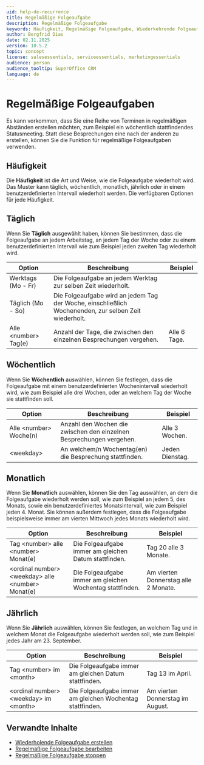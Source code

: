 ```yaml
---
uid: help-de-recurrence
title: Regelmäßige Folgeaufgabe
description: Regelmäßige Folgeaufgabe
keywords: Häufigkeit, Regelmäßige Folgeaufgabe, Wiederkehrende Folgeaufgabe, Wiederkehrendes Meeting, Wiederkehrender Termin, Wiederholen, Erneuern, Meetingfrequenz, Folgeaufgabenmuster, Meetingserie, Kalender, Folgeaufgabe, Wiederholung, regelmäßig, planen
author: Bergfrid Dias
date: 02.11.2025
version: 10.5.2
topic: concept
license: salesessentials, serviceessentials, marketingessentials
audience: person
audience_tooltip: SuperOffice CRM
language: de
---
```


# Regelmäßige Folgeaufgaben <i class="ph ph-arrows-clockwise" aria-hidden="true"></i>

Es kann vorkommen, dass Sie eine Reihe von Terminen in regelmäßigen Abständen erstellen möchten, zum Beispiel ein wöchentlich stattfindendes Statusmeeting. Statt diese Besprechungen eine nach der anderen zu erstellen, können Sie die Funktion für regelmäßige Folgeaufgaben verwenden.

## <a id="frequency"></a>Häufigkeit

Die **Häufigkeit** ist die Art und Weise, wie die Folgeaufgabe wiederholt wird. Das Muster kann täglich, wöchentlich, monatlich, jährlich oder in einem benutzerdefinierten Intervall wiederholt werden. Die verfügbaren Optionen für jede Häufigkeit.

## Täglich

Wenn Sie **Täglich** ausgewählt haben, können Sie bestimmen, dass die Folgeaufgabe an jedem Arbeitstag, an jedem Tag der Woche oder zu einem benutzerdefinierten Intervall wie zum Beispiel jeden zweiten Tag wiederholt wird.

| Option | Beschreibung | Beispiel |
|---|---|---|
| Werktags (Mo - Fr) | Die Folgeaufgabe an jedem Werktag zur selben Zeit wiederholt. | |
| Täglich (Mo - So) | Die Folgeaufgabe wird an jedem Tag der Woche, einschließlich Wochenenden, zur selben Zeit wiederholt. | |
| Alle &lt;number&gt; Tag(e) | Anzahl der Tage, die zwischen den einzelnen Besprechungen vergehen. | Alle 6 Tage. |

## Wöchentlich

Wenn Sie **Wöchentlich** auswählen, können Sie festlegen, dass die Folgeaufgabe mit einem benutzerdefinierten Wochenintervall wiederholt wird, wie zum Beispiel alle drei Wochen, oder an welchem Tag der Woche sie stattfinden soll.

| Option | Beschreibung | Beispiel |
|---|---|---|
| Alle &lt;number&gt; Woche(n) | Anzahl den Wochen die zwischen den einzelnen Besprechungen vergehen. | Alle 3 Wochen. |
| &lt;weekday&gt; | An welchem/n Wochentag(en) die Besprechung stattfinden. | Jeden Dienstag. |

## Monatlich

Wenn Sie **Monatlich** auswählen, können Sie den Tag auswählen, an dem die Folgeaufgabe wiederholt werden soll, wie zum Beispiel an jedem 5, des Monats, sowie ein benutzerdefiniertes Monatsintervall, wie zum Beispiel jeden 4. Monat. Sie können außerdem festlegen, dass die Folgeaufgabe beispielsweise immer am vierten Mittwoch jedes Monats wiederholt wird.

| Option | Beschreibung | Beispiel |
|---|---|---|
| Tag &lt;number&gt; alle &lt;number&gt; Monat(e) | Die Folgeaufgabe immer am gleichen Datum stattfinden. | Tag 20 alle 3 Monate. |
| &lt;ordinal number&gt; &lt;weekday&gt; alle &lt;number&gt; Monat(e)| Die Folgeaufgabe immer am gleichen Wochentag stattfinden. | Am vierten Donnerstag alle 2 Monate. |

## Jährlich

Wenn Sie **Jährlich** auswählen, können Sie festlegen, an welchem Tag und in welchem Monat die Folgeaufgabe wiederholt werden soll, wie zum Beispiel jedes Jahr am 23. September.

| Option | Beschreibung | Beispiel |
|---|---|---|
| Tag &lt;number&gt; im &lt;month&gt;| Die Folgeaufgabe immer am gleichen Datum stattfinden. | Tag 13 im April. |
| &lt;ordinal number&gt; &lt;weekday&gt; im &lt;month&gt;| Die Folgeaufgabe immer am gleichen Wochentag stattfinden. | Am vierten Donnerstag im August. |

## Verwandte Inhalte

* [Wiederholende Folgeaufgabe erstellen][4]
* [Regelmäßige Folgeaufgabe bearbeiten][1]
* [Regelmäßige Folgeaufgabe stoppen][3]

<!-- Referenced links -->
[1]: ../edit-follow-up.md#repeat
[3]: stop.md
[4]: create.md

<!-- Referenced images -->
